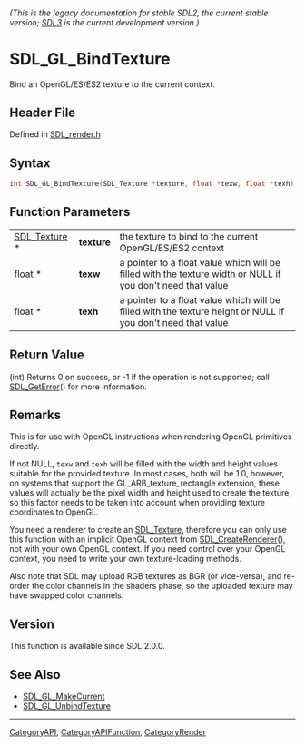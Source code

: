 ###### (This is the legacy documentation for stable SDL2, the current stable version; [SDL3](https://wiki.libsdl.org/SDL3/) is the current development version.)
# SDL_GL_BindTexture

Bind an OpenGL/ES/ES2 texture to the current context.

## Header File

Defined in [SDL_render.h](https://github.com/libsdl-org/SDL/blob/SDL2/include/SDL_render.h)

## Syntax

```c
int SDL_GL_BindTexture(SDL_Texture *texture, float *texw, float *texh);
```

## Function Parameters

|                              |             |                                                                                                              |
| ---------------------------- | ----------- | ------------------------------------------------------------------------------------------------------------ |
| [SDL_Texture](SDL_Texture) * | **texture** | the texture to bind to the current OpenGL/ES/ES2 context                                                     |
| float *                      | **texw**    | a pointer to a float value which will be filled with the texture width or NULL if you don't need that value  |
| float *                      | **texh**    | a pointer to a float value which will be filled with the texture height or NULL if you don't need that value |

## Return Value

(int) Returns 0 on success, or -1 if the operation is not supported; call
[SDL_GetError](SDL_GetError)() for more information.

## Remarks

This is for use with OpenGL instructions when rendering OpenGL primitives
directly.

If not NULL, `texw` and `texh` will be filled with the width and height
values suitable for the provided texture. In most cases, both will be 1.0,
however, on systems that support the GL_ARB_texture_rectangle extension,
these values will actually be the pixel width and height used to create the
texture, so this factor needs to be taken into account when providing
texture coordinates to OpenGL.

You need a renderer to create an [SDL_Texture](SDL_Texture), therefore you
can only use this function with an implicit OpenGL context from
[SDL_CreateRenderer](SDL_CreateRenderer)(), not with your own OpenGL
context. If you need control over your OpenGL context, you need to write
your own texture-loading methods.

Also note that SDL may upload RGB textures as BGR (or vice-versa), and
re-order the color channels in the shaders phase, so the uploaded texture
may have swapped color channels.

## Version

This function is available since SDL 2.0.0.

## See Also

- [SDL_GL_MakeCurrent](SDL_GL_MakeCurrent)
- [SDL_GL_UnbindTexture](SDL_GL_UnbindTexture)

----
[CategoryAPI](CategoryAPI), [CategoryAPIFunction](CategoryAPIFunction), [CategoryRender](CategoryRender)

